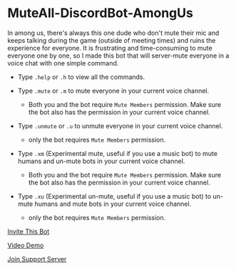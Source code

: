 # MuteAll-DiscordBot-AmongUs

In among us, there's always this one dude who don't mute their mic and keeps talking during the game (outside of meeting times) and ruins the experience for everyone. It is frustrating and time-consuming to mute everyone one by one, so I made this bot that will server-mute everyone in a voice chat with one simple command.

  - Type ```.help``` or ```.h``` to view all the commands.
  
  - Type ```.mute``` or ```.m``` to mute everyone in your current voice channel.
    - Both you and the bot require ```Mute Members``` permission. Make sure the bot also has the permission in your current voice channel.
  - Type ```.unmute``` or ```.u``` to unmute everyone in your current voice channel.
    - only the bot requires ```Mute Members``` permission.
    
  - Type ```.xm``` (Experimental mute, useful if you use a music bot) to mute humans and un-mute bots in your current voice channel.
    - Both you and the bot require ```Mute Members``` permission. Make sure the bot also has the permission in your current voice channel.
  - Type ```.xu``` (Experimental un-mute, useful if you use a music bot) to un-mute humans and mute bots in your current voice channel.
    - only the bot requires ```Mute Members``` permission.


[Invite This Bot](https://discord.com/oauth2/authorize?client_id=757369495953342593&scope=bot&permissions=4201472)

[Video Demo](https://www.youtube.com/watch?v=3R8nwc0-M-8)

[Join Support Server](https://discord.com/invite/Jxv66vm)
